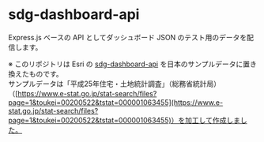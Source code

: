 # sdg-dashboard-api

Express.js ベースの API としてダッシュボード JSON のテスト用のデータを配信します。

※ このリポジトリは Esri の [sdg-dashboard-api](https://github.com/ej-asuzuki/sdg-dashboard-api) を日本のサンプルデータに置き換えたものです。  
サンプルデータは「平成25年住宅・土地統計調査」（総務省統計局）（[https://www.e-stat.go.jp/stat-search/files?page=1&toukei=00200522&tstat=000001063455](https://www.e-stat.go.jp/stat-search/files?page=1&toukei=00200522&tstat=000001063455)）を加工して作成しました。
